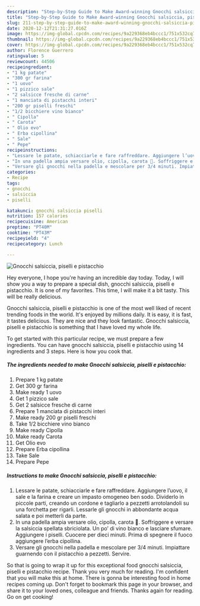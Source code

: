 ```yaml
---
description: "Step-by-Step Guide to Make Award-winning Gnocchi salsiccia, piselli e pistacchio"
title: "Step-by-Step Guide to Make Award-winning Gnocchi salsiccia, piselli e pistacchio"
slug: 211-step-by-step-guide-to-make-award-winning-gnocchi-salsiccia-piselli-e-pistacchio
date: 2020-12-12T21:31:27.016Z
image: https://img-global.cpcdn.com/recipes/9a229368eb4bccc1/751x532cq70/gnocchi-salsiccia-piselli-e-pistacchio-recipe-main-photo.jpg
thumbnail: https://img-global.cpcdn.com/recipes/9a229368eb4bccc1/751x532cq70/gnocchi-salsiccia-piselli-e-pistacchio-recipe-main-photo.jpg
cover: https://img-global.cpcdn.com/recipes/9a229368eb4bccc1/751x532cq70/gnocchi-salsiccia-piselli-e-pistacchio-recipe-main-photo.jpg
author: Florence Guerrero
ratingvalue: 5
reviewcount: 44506
recipeingredient:
- "1 kg patate"
- "300 gr farina"
- "1 uovo"
- "1 pizzico sale"
- "2 salsicce fresche di carne"
- "1 manciata di pistacchi interi"
- "200 gr piselli freschi"
- "1/2 bicchiere vino bianco"
- " Cipolla"
- " Carota"
- " Olio evo"
- " Erba cipollina"
- " Sale"
- " Pepe"
recipeinstructions:
- "Lessare le patate, schiacciarle e fare raffreddare. Aggiungere l’uovo, il sale e la farina e creare un impasto omogeneo ben sodo. Dividerlo in piccole parti, creando un cordone e tagliarlo a pezzetti arrotolandoli su una forchetta per rigarli. Lessarle gli gnocchi in abbondante acqua salata e poi metterli da parte."
- "In una padella ampia versare olio, cipolla, carota 🥕. Soffriggere e versare la salsiccia spellata sbriciolata. Un po’ di vino bianco e lasciare sfumare. Aggiungere i piselli. Cuocere per dieci minuti. Prima di spegnere il fuoco aggiungere l’erba cipollina."
- "Versare gli gnocchi nella padella e mescolare per 3/4 minuti. Impiattare guarnendo con il pistacchio a pezzetti. Servire."
categories:
- Recipe
tags:
- gnocchi
- salsiccia
- piselli

katakunci: gnocchi salsiccia piselli 
nutrition: 157 calories
recipecuisine: American
preptime: "PT40M"
cooktime: "PT43M"
recipeyield: "4"
recipecategory: Lunch

---
```



![Gnocchi salsiccia, piselli e pistacchio](https://img-global.cpcdn.com/recipes/9a229368eb4bccc1/751x532cq70/gnocchi-salsiccia-piselli-e-pistacchio-recipe-main-photo.jpg)

Hey everyone, I hope you're having an incredible day today. Today, I will show you a way to prepare a special dish, gnocchi salsiccia, piselli e pistacchio. It is one of my favorites. This time, I will make it a bit tasty. This will be really delicious.



Gnocchi salsiccia, piselli e pistacchio is one of the most well liked of recent trending foods in the world. It's enjoyed by millions daily. It is easy, it is fast, it tastes delicious. They are nice and they look fantastic. Gnocchi salsiccia, piselli e pistacchio is something that I have loved my whole life.


To get started with this particular recipe, we must prepare a few ingredients. You can have gnocchi salsiccia, piselli e pistacchio using 14 ingredients and 3 steps. Here is how you cook that.

<!--inarticleads1-->

##### The ingredients needed to make Gnocchi salsiccia, piselli e pistacchio:

1. Prepare 1 kg patate
1. Get 300 gr farina
1. Make ready 1 uovo
1. Get 1 pizzico sale
1. Get 2 salsicce fresche di carne
1. Prepare 1 manciata di pistacchi interi
1. Make ready 200 gr piselli freschi
1. Take 1/2 bicchiere vino bianco
1. Make ready  Cipolla
1. Make ready  Carota
1. Get  Olio evo
1. Prepare  Erba cipollina
1. Take  Sale
1. Prepare  Pepe




<!--inarticleads2-->

##### Instructions to make Gnocchi salsiccia, piselli e pistacchio:

1. Lessare le patate, schiacciarle e fare raffreddare. Aggiungere l’uovo, il sale e la farina e creare un impasto omogeneo ben sodo. Dividerlo in piccole parti, creando un cordone e tagliarlo a pezzetti arrotolandoli su una forchetta per rigarli. Lessarle gli gnocchi in abbondante acqua salata e poi metterli da parte.
1. In una padella ampia versare olio, cipolla, carota 🥕. Soffriggere e versare la salsiccia spellata sbriciolata. Un po’ di vino bianco e lasciare sfumare. Aggiungere i piselli. Cuocere per dieci minuti. Prima di spegnere il fuoco aggiungere l’erba cipollina.
1. Versare gli gnocchi nella padella e mescolare per 3/4 minuti. Impiattare guarnendo con il pistacchio a pezzetti. Servire.




So that is going to wrap it up for this exceptional food gnocchi salsiccia, piselli e pistacchio recipe. Thank you very much for reading. I'm confident that you will make this at home. There is gonna be interesting food in home recipes coming up. Don't forget to bookmark this page in your browser, and share it to your loved ones, colleague and friends. Thanks again for reading. Go on get cooking!
